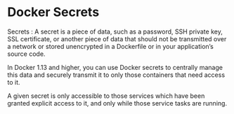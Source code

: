 

# Docker Secrets 

Secrets : A secret is a piece of data, such as a password, SSH private key, SSL certificate, or another piece of data that should not be transmitted over a network or stored unencrypted in a Dockerfile or in your application’s source code.

In Docker 1.13 and higher, you can use Docker secrets to centrally manage this data and securely transmit it to only those containers that need access to it. 

A given secret is only accessible to those services which have been granted explicit access to it, and only while those service tasks are running.
